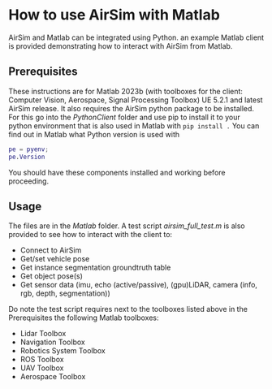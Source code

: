 # How to use AirSim with Matlab

AirSim and Matlab can be integrated using Python. an example Matlab client is provided demonstrating how to interact with AirSim from Matlab.

## Prerequisites

These instructions are for Matlab 2023b (with toolboxes for the client: Computer Vision, Aerospace, Signal Processing Toolbox) UE 5.2.1 and latest AirSim release.
It also requires the AirSim python package to be installed. 
For this go into the _PythonClient_ folder and use pip to install it to your python environment that is also used in Matlab with `pip install .`
You can find out in Matlab what Python version is used with 
```matlab
pe = pyenv;
pe.Version
```

You should have these components installed and working before proceeding.

## Usage

The files are in the _Matlab_ folder. A test script _airsim_full_test.m_ is also provided to see how to interact with the client to:

* Connect to AirSim
* Get/set vehicle pose
* Get instance segmentation groundtruth table
* Get object pose(s)
* Get sensor data (imu, echo (active/passive), (gpu)LiDAR, camera (info, rgb, depth, segmentation))

Do note the test script requires next to the toolboxes listed above in the Prerequisites the following Matlab toolboxes:

* Lidar Toolbox
* Navigation Toolbox
* Robotics System Toolbox
* ROS Toolbox
* UAV Toolbox
* Aerospace Toolbox
